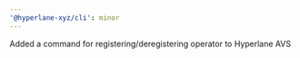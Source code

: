```yaml
---
'@hyperlane-xyz/cli': minor
---
```


Added a command for registering/deregistering operator to Hyperlane AVS
